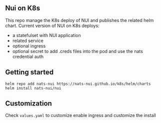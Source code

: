 ## Nui on K8s

This repo manage the K8s deploy of NUI and publishes the related helm chart.
Current version of NUI on K8s deploys:
- a statefulset with NUI application
- related service
- optional ingress
- optional secret to add .creds files into the pod and use the nats credential auth

## Getting started
```
helm repo add nats-nui https://nats-nui.github.io/k8s/helm/charts
helm install nats-nui/nui
```

## Customization
Check `values.yaml` to customize enable ingress and customize the install
